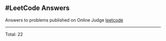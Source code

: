 #LeetCode Answers
-----
Answers to problems published on Online Judge [leetcode](https://oj.leetcode.com)

-----
Total: 22
